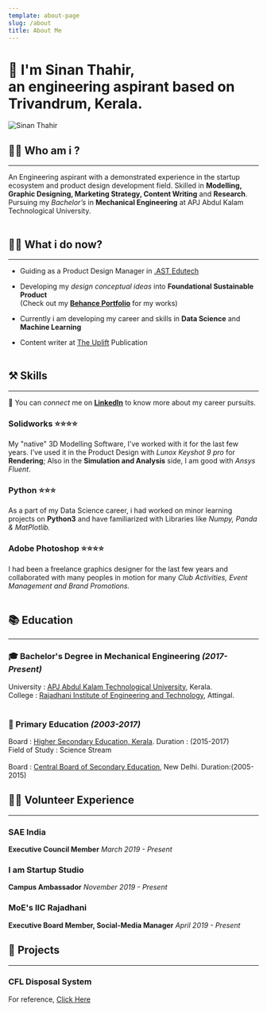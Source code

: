 ```yaml
---
template: about-page
slug: /about
title: About Me
---
```

<!--StartFragment-->

# 👋 I'm Sinan Thahir,<br>an engineering aspirant based on Trivandrum, Kerala.

<!--EndFragment-->

![Sinan Thahir](/assets/lrm_export_178281118882718_20190723_180739794.jpeg "Me, Myself!")

<!--StartFragment-->

## 🙋‍♂️ Who am i ?

- - -

<!--EndFragment--><!--StartFragment-->

An Engineering aspirant with a demonstrated experience in the startup ecosystem and product design development field. Skilled in **Modelling, Graphic Designing, Marketing Strategy, Content Writing** and **Research**. Pursuing my *Bachelor’s* in **Mechanical Engineering** at APJ Abdul Kalam Technological University.
<br><br>

## 👨‍💻 What i do now?

- - -

* Guiding as a Product Design Manager in [.AST Edutech](https://dotast.in/)

* Developing my *design conceptual ideas* into **Foundational Sustainable Product**
  <br>(Check out my **[Behance Portfolio](https://www.behance.net/sinanthahir)** for my works)

* Currently i am developing my career and skills in **Data Science** and **Machine Learning**

* Content writer at [The Uplift](https://medium.com/theuplift) Publication
  <br><br>

## ⚒️ Skills

- - -

📌 You can *connect* me on **[LinkedIn](https://www.linkedin.com/in/sinanthahir/)** to know more about my career pursuits.

### Solidworks ⭐️⭐️⭐️⭐️

My "native" 3D Modelling Software, I've worked with it for the last few years. I've used it in the Product Design with *Lunox Keyshot 9 pro* for **Rendering**; Also in the **Simulation and Analysis** side, I am good with *Ansys Fluent*.

### Python ⭐️⭐️⭐️

As a part of my Data Science career, i had worked on minor learning projects on **Python3** and have familiarized with Libraries like *Numpy, Panda & MatPlotlib.*

### Adobe Photoshop ⭐️⭐️⭐️⭐️

I had been a freelance graphics designer for the last few years and collaborated with many peoples in motion for many *Club Activities, Event Management and Brand Promotions.*
<br><br>

## 📚 Education

- - -

### 🎓 Bachelor's Degree in Mechanical Engineering *(2017-Present)*

University : [APJ Abdul Kalam Technological University](https://ktu.edu.in/), Kerala.
<br>
College : [Rajadhani Institute of Engineering and Technology](https://riet.net.in/), Attingal.
<br><br>
### 🏫 Primary Education *(2003-2017)*
Board : [Higher Secondary Education, Kerala](http://dhsekerala.gov.in/).
Duration : (2015-2017)
<br>
Field of Study : Science Stream
<br><br>
Board : [Central Board of Secondary Education](https://www.cbse.gov.in/), New Delhi.
Duration:(2005-2015)

## 🙋‍♂️ Volunteer Experience

---
### SAE India
<b>Executive Council Member</b>
<i>March 2019 - Present</i>

### I am Startup Studio
<b>Campus Ambassador</b>
<i>November 2019 - Present</i>

### MoE's IIC Rajadhani
<b>Executive Board Member, Social-Media Manager</b>
<i>April 2019 - Present</i>

## 🧰 Projects

---
### CFL Disposal System

For reference, [Click Here](https://www.notion.so/sinanthahir/CFL-Disposal-System-5408d68dd52f4e77b7acfcaaadbe8196)